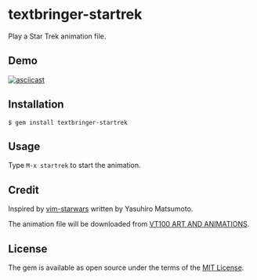 # textbringer-startrek

Play a Star Trek animation file.

## Demo

[![asciicast](https://asciinema.org/a/NfNAwiBtvMzPlBKEFxKb3gdsv.svg)](https://asciinema.org/a/NfNAwiBtvMzPlBKEFxKb3gdsv)

## Installation

    $ gem install textbringer-startrek

## Usage

Type `M-x startrek` to start the animation.

## Credit

Inspired by [vim-starwars](https://github.com/mattn/vim-starwars) written by Yasuhiro Matsumoto.

The animation file will be downloaded from [VT100 ART AND ANIMATIONS](http://artscene.textfiles.com/vt100/).

## License

The gem is available as open source under the terms of the [MIT License](http://opensource.org/licenses/MIT).
